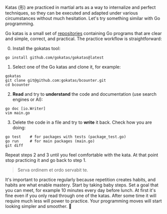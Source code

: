 Katas (形) are practiced in martial arts as a way to internalize and perfect techniques, so they can be executed and adapted under various circumstances without much hesitation. Let's try something similar with Go programming.

Go katas is a small set of [repositories](https://github.com/orgs/gokatas/repositories) containing Go programs that are clear and simple, correct, and practical. The practice workflow is straightforward:

0. Install the gokatas tool:
```
go install github.com/gokatas/gokatas@latest
```
1. Select one of the Go katas and clone it, for example:
```
gokatas
git clone git@github.com:gokatas/bcounter.git
cd bcounter
```
2. **Read** and try to **understand** the code and documentation (use search engines or AI):
```
go doc [io.Writer]
vim main.go
```
3. Delete the code in a file and try to **write** it back. Check how you are doing:
```
go test    # for packages with tests (package_test.go)
go run     # for main packages (main.go)
git diff
```

Repeat steps 2 and 3 until you feel comfortable with the kata. At that point stop practicing it and go back to step 1.

> Serva ordinem et ordo servabit te.

It's important to practice regularly because repetition creates habits, and habits are what enable mastery. Start by taking baby steps. Set a goal that you can meet, for example 10 minutes every day before lunch. At first it's fine even if you only read through one of the katas. After some time it will require much less will power to practice. Your programming moves will start looking simpler and smoother. 🥋
